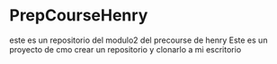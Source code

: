 # PrepCourseHenry
este es un repositorio del modulo2 del precourse de henry
Este es un proyecto de cmo crear un repositorio y clonarlo a mi escritorio
